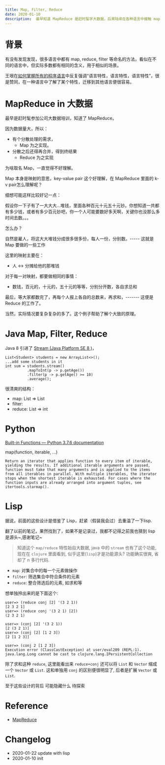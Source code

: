 ```yaml
---
title: Map, Filter, Reduce
date: 2020-01-10
description:  最早知道 MapReduce 是赶时髦学大数据，后来陆续在各种语言中接触 map, reduce, filter， 一直没有什么感觉， 直到最近才联系起来，原来都一样~
---
```


# 背景

有没有发现发现，很多语言中都有 map, reduce, filter 等命名的方法，看似在不同的语言中，但实际多数都有相同的含义，用于相似的场景。

王垠在[如何掌握所有的程序语言](http://www.yinwang.org/blog-cn/2017/07/06/master-pl)中反复强调“语言特性，语言特性，语言特性”，很是赞同，在一种语言中了解了某个特性，迁移到其他语言便很容易。

# MapReduce in 大数据

最早是赶时髦参加公司大数据培训，知道了 MapReduce。

因为数据量大，所以：

- 有个分散处理的需求，
  -  Map 为之实现。
- 分散之后还得再合并，得到终结果
  - Reduce 为之实现

为啥取名 Map，一直觉得不好理解。

Map 本身是映射的意思，key-value pair 这个好理解，在 MapReduce 里面的 k-v pair怎么理解呢？

细想可能这样比较好记一点：

假设你一下子有了一大大大...堆钱，里面各种百元十元五十元钞。你想知道一共都有多少钱，或者有多少百元钞吧，你一个人可能要数好多天啊，关键你也没那么多时间去数。。。

怎么办？

自然是雇人，将这大大堆钱分成很多很多份，每人一份，分别数。----- 这就是 Map 要做的一些工作

这里的映射主要在：

- 人 <-> 分摊给他的那堆钱

对于每一对映射，都要做相同的事情：

- 数钱，百元的，十元的，五十元的等等，分别分开数，各自求总和

最后，等大家都数完了，再每个人报上各自的总数来，再求和，------- 这便是 Reduce 的工作了。

当然，实际情况要复杂复杂的多了。这个例子帮助了解个大致的原理。

# Java Map, Filter, Reduce

Java 8 引进了 [Stream (Java Platform SE 8 )](https://docs.oracle.com/javase/8/docs/api/java/util/stream/Stream.html)， 

```
List<Student> students = new ArrayList<>();
...add some students in it
int sum = students.stream()
          .mapToInt(p -> p.getAge())
          .filter(p -> p.getAge() >= 10)
          .average();
  ```

很清爽的结构：

- map:  List<Person> => List<Integer>
- filter: 
- reduce: List<Integer> => int

# Python
[Built-in Functions — Python 3.7.6 documentation](https://docs.python.org/3.7/library/functions.html#map)
> 
map(function, iterable, ...)

    Return an iterator that applies function to every item of iterable, yielding the results. If additional iterable arguments are passed, function must take that many arguments and is applied to the items from all iterables in parallel. With multiple iterables, the iterator stops when the shortest iterable is exhausted. For cases where the function inputs are already arranged into argument tuples, see itertools.starmap().

# Lisp

据说，前面的这些设计是借鉴了 Lisp，赶紧（假装我会过）去重温了一下lisp.

翻了以前的笔记，果然找到了，如果不是记录过，我都不记得之前我也猜到 lisp 是源头~,感谢笔记~

> 知道这个 `map/reduce` 特性始自大数据, java 中的 `stream` 也有了这个功能, 现在在 `clojure` 里面看到, 似乎这里(`lisp`)才是功能源头? 功能确实很爽, 省却了 n 多行代码.

- `map`: 对集合中的每一个元素做操作
- `filter`: 筛选集合中符合条件的元素
- `reduce`: 整合筛选后的元素, 如求和等

想单独拎出来的是下面这个:

```
user=> (reduce conj [2] '(3 2 1))
[2 3 2 1]
user=> (reduce conj '(3 2 1) [2])
(2 3 2 1)

user=> (conj [2] '(3 2 1))
[2 (3 2 1)]
user=> (conj [2] [1 2 3])         
[2 [1 2 3]]

user=> (conj 2 [1 2 3]) 
Execution error (ClassCastException) at user/eval209 (REPL:1).
java.lang.Long cannot be cast to clojure.lang.IPersistentCollection
```

 除了求和这种 `reduce`, 这里能看出来 `reduce+conj` 还可以将 `List` 和 `Vector` 缩成 一个 `Vector` 或 `List`. 这和单独用 `conj` 的区别便很明显了, 后者是扩展 `Vector` 或 `List`.

 至于这些设计的背后 可能隐藏什么 待探索

# Reference

- [MapReduce](https://en.wikipedia.org/wiki/MapReduce)
 
# Changelog
- 2020-01-22 update with lisp
- 2020-01-10 init